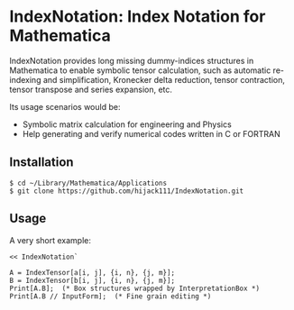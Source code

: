 # IndexNotation: Index Notation for Mathematica

IndexNotation provides long missing dummy-indices structures in Mathematica to
enable symbolic tensor calculation, such as automatic re-indexing and
simplification, Kronecker delta reduction, tensor contraction, tensor transpose
and series expansion, etc.

Its usage scenarios would be:

  - Symbolic matrix calculation for engineering and Physics
  - Help generating and verify numerical codes written in C or FORTRAN

## Installation

    $ cd ~/Library/Mathematica/Applications
    $ git clone https://github.com/hijack111/IndexNotation.git

## Usage

A very short example:

    << IndexNotation`
    
    A = IndexTensor[a[i, j], {i, n}, {j, m}];
    B = IndexTensor[b[i, j], {i, n}, {j, m}];
    Print[A.B];  (* Box structures wrapped by InterpretationBox *)
    Print[A.B // InputForm];  (* Fine grain editing *)
